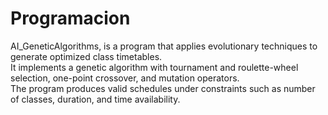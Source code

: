 # Programacion
 AI_GeneticAlgorithms, is a program that applies evolutionary techniques to generate optimized class timetables.  
It implements a genetic algorithm with tournament and roulette-wheel selection, one-point crossover, and mutation operators.  
The program produces valid schedules under constraints such as number of classes, duration, and time availability.
